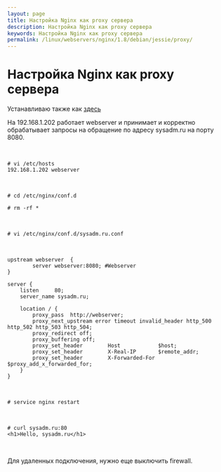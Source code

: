 ```yaml
---
layout: page
title: Настройка Nginx как proxy сервера
description: Настройка Nginx как proxy сервера
keywords: Настройка Nginx как proxy сервера
permalink: /linux/webservers/nginx/1.8/debian/jessie/proxy/
---
```


# Настройка Nginx как proxy сервера

Устанавливаю также как <a href="/linux/webservers/nginx/1.8/debian/jessie/install/">здесь</a>

На 192.168.1.202 работает webserver и принимает и корректно обрабатывает запросы на обращение по адресу sysadm.ru на порту 8080.

<br/>

    # vi /etc/hosts
    192.168.1.202 webserver

<br/>

    # cd /etc/nginx/conf.d

    # rm -rf *

<br/>

    # vi /etc/nginx/conf.d/sysadm.ru.conf

<br/>

```
upstream webserver  {
        server webserver:8080; #Webserver
}

server {
    listen     80;
    server_name sysadm.ru;

    location / {
        proxy_pass  http://webserver;
        proxy_next_upstream error timeout invalid_header http_500 http_502 http_503 http_504;
        proxy_redirect off;
        proxy_buffering off;
        proxy_set_header        Host            $host;
        proxy_set_header        X-Real-IP       $remote_addr;
        proxy_set_header        X-Forwarded-For $proxy_add_x_forwarded_for;
    }
}
```

<br/>

    # service nginx restart

<br/>

    # curl sysadm.ru:80
    <h1>Hello, sysadm.ru</h1>

<br/>

Для удаленных подключения, нужно еще выключить firewall.
